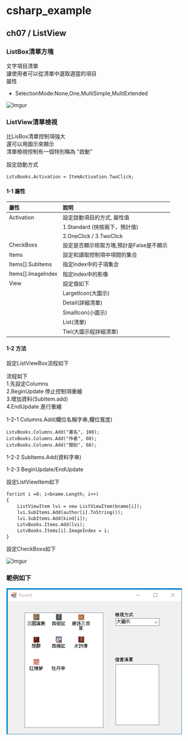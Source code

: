 # csharp_example

## ch07 / ListView

### ListBox清單方塊

文字項目清單  
讓使用者可以從清單中選取適當的項目  
屬性  
 - SelectionMode:None,One,MultiSimple,MultiExtended

![Imgur](https://i.imgur.com/5BDLLFE.png)



### ListView清單檢視  

比LisBox清單控制項強大  
還可以用圖示來顯示  
清單檢視控制有一個特別稱為 "啟動"  

設定啟動方式 

```
LstvBooks.Activation = ItemActivation.TwoClick;
```

#### 1-1 屬性

|屬性|說明|
|:---|:---|
|Activation | 設定啟動項目的方式, 屬性值 |
|           | 1.Standard (快按兩下，預計值) |
|           | 2.OneClick / 3.TwoClick |
|CheckBoxs  | 設定是否顯示核取方塊,預計是False是不顯示 |
|Items      | 設定和讀取控制項中項間的集合|
|Items[].SubItems | 指定index中的子項集合|
|Items[].ImageIndex | 指定index中的影像 |
|View | 設定值如下 |
|     | LargetIcon(大圖示) |
|     | Detail(詳細清單) |
|     | SmallIcon(小圖示) |
|     | List(清單) |
|     | Tiel(大圖示程詳細清單) |


#### 1-2 方法

設定ListViewBox流程如下  

流程如下  
1.先設定Columns  
2.BeginUpdate 停止控制項重繪  
3.增加資料(SubItem.add)  
4.EndUpdate 進行重繪  


1-2-1 Columns.Add(欄位名稱字串,欄位寬度)  

```
LstvBooks.Columns.Add("書名", 100);
LstvBooks.Columns.Add("作者", 60);
LstvBooks.Columns.Add("類別", 60);
```            
1-2-2 SubItems.Add(資料字串)  

1-2-3 BeginUpdate/EndUpdate  



設定ListViewItem如下  

```
for(int i =0; i<bname.Length; i++)
{
    ListViewItem lvi = new ListViewItem(bname[i]);
    lvi.SubItems.Add(author[i].ToString());
    lvi.SubItems.Add(kind[i]);
    LstvBooks.Items.Add(lvi);
    LstvBooks.Items[i].ImageIndex = i;
}
```


設定CheckBoxs如下  

![Imgur](https://i.imgur.com/ySFci8c.png)

### 範例如下

![image](https://github.com/erwinchang/csharp_example/blob/ch07_ListView/gif/ListView.gif)

